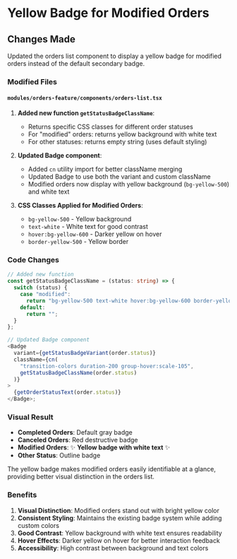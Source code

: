# Yellow Badge for Modified Orders

## Changes Made

Updated the orders list component to display a yellow badge for modified orders instead of the default secondary badge.

### Modified Files

#### `modules/orders-feature/components/orders-list.tsx`

1. **Added new function `getStatusBadgeClassName`**:

   - Returns specific CSS classes for different order statuses
   - For "modified" orders: returns yellow background with white text
   - For other statuses: returns empty string (uses default styling)

2. **Updated Badge component**:

   - Added `cn` utility import for better className merging
   - Updated Badge to use both the variant and custom className
   - Modified orders now display with yellow background (`bg-yellow-500`) and white text

3. **CSS Classes Applied for Modified Orders**:
   - `bg-yellow-500` - Yellow background
   - `text-white` - White text for good contrast
   - `hover:bg-yellow-600` - Darker yellow on hover
   - `border-yellow-500` - Yellow border

### Code Changes

```typescript
// Added new function
const getStatusBadgeClassName = (status: string) => {
  switch (status) {
    case "modified":
      return "bg-yellow-500 text-white hover:bg-yellow-600 border-yellow-500";
    default:
      return "";
  }
};

// Updated Badge component
<Badge
  variant={getStatusBadgeVariant(order.status)}
  className={cn(
    "transition-colors duration-200 group-hover:scale-105",
    getStatusBadgeClassName(order.status)
  )}
>
  {getOrderStatusText(order.status)}
</Badge>;
```

### Visual Result

- **Completed Orders**: Default gray badge
- **Canceled Orders**: Red destructive badge
- **Modified Orders**: ✨ **Yellow badge with white text** ✨
- **Other Status**: Outline badge

The yellow badge makes modified orders easily identifiable at a glance, providing better visual distinction in the orders list.

### Benefits

1. **Visual Distinction**: Modified orders stand out with bright yellow color
2. **Consistent Styling**: Maintains the existing badge system while adding custom colors
3. **Good Contrast**: Yellow background with white text ensures readability
4. **Hover Effects**: Darker yellow on hover for better interaction feedback
5. **Accessibility**: High contrast between background and text colors
